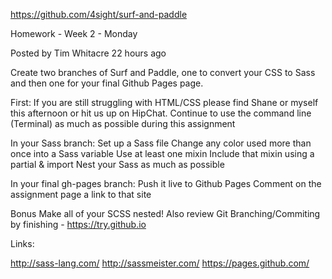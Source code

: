 https://github.com/4sight/surf-and-paddle

Homework - Week 2 - Monday

Posted by Tim Whitacre 22 hours ago

Create two branches of Surf and Paddle, one to convert your CSS to Sass and then one for your final Github Pages page.

First:
If you are still struggling with HTML/CSS please find Shane or myself this afternoon or hit us up on HipChat.
Continue to use the command line (Terminal) as much as possible during this assignment

In your Sass branch:
Set up a Sass file
Change any color used more than once into a Sass variable
Use at least one mixin
Include that mixin using a partial & import
Nest your Sass as much as possible

In your final gh-pages branch:
Push it live to Github Pages
Comment on the assignment page a link to that site

Bonus
Make all of your SCSS nested!
Also review Git Branching/Commiting by finishing - https://try.github.io

Links:

http://sass-lang.com/
http://sassmeister.com/
https://pages.github.com/
